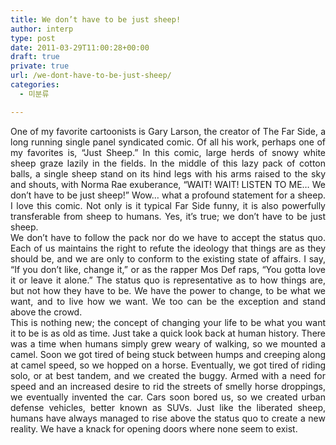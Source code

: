 ```yaml
---
title: We don’t have to be just sheep!
author: interp
type: post
date: 2011-03-29T11:00:28+00:00
draft: true
private: true
url: /we-dont-have-to-be-just-sheep/
categories:
  - 미분류

---
```

<div style="text-align: justify;">
  One of my favorite cartoonists is Gary Larson, the creator of The Far Side, a long running single panel syndicated comic. Of all his work, perhaps one of my favorites is, “Just Sheep.” In this comic, large herds of snowy white sheep graze lazily in the fields. In the middle of this lazy pack of cotton balls, a single sheep stand on its hind legs with his arms raised to the sky and shouts, with Norma Rae exuberance, “WAIT! WAIT! LISTEN TO ME… We don’t have to be just sheep!” Wow… what a profound statement for a sheep. I love this comic. Not only is it typical Far Side funny, it is also powerfully transferable from sheep to humans. Yes, it’s true; we don’t have to be just sheep.&nbsp;
</div>

<div style="text-align: justify;">
  We don’t have to follow the pack nor do we have to accept the status quo. Each of us maintains the right to refute the ideology that things are as they should be, and we are only to conform to the existing state of affairs. I say, “If you don’t like, change it,” or as the rapper Mos Def raps, “You gotta love it or leave it alone.” The status quo is representative as to how things are, but not how they have to be. We have the power to change, to be what we want, and to live how we want. We too can be the exception and stand above the crowd.&nbsp;
</div>

<div style="text-align: justify;">
  This is nothing new; the concept of changing your life to be what you want it to be is as old as time. Just take a quick look back at human history. There was a time when humans simply grew weary of walking, so we mounted a camel. Soon we got tired of being stuck between humps and creeping along at camel speed, so we hopped on a horse. Eventually, we got tired of riding solo, or at best tandem, and we created the buggy. Armed with a need for speed and an increased desire to rid the streets of smelly horse droppings, we eventually invented the car. Cars soon bored us, so we created urban defense vehicles, better known as SUVs. Just like the liberated sheep, humans have always managed to rise above the status quo to create a new reality. We have a knack for opening doors where none seem to exist.&nbsp;
</div>